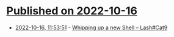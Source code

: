 # [Published on 2022-10-16](index.md)

* [2022-10-16, 11:53:51](https://lobste.rs/s/hpyilg/whipping_up_new_shell_lash_cat9) - [Whipping up a new Shell – Lash#Cat9](https://arcan-fe.com/2022/10/15/whipping-up-a-new-shell-lashcat9/)
